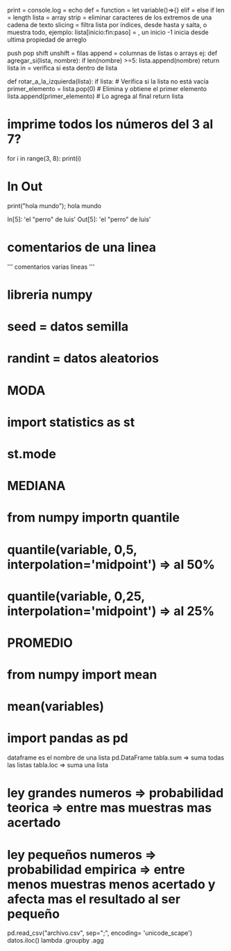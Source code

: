 print = console.log = echo
def = function = let variable()=>{}
elif = else if
len = length
lista = array
strip = eliminar caracteres de los extremos de una cadena de texto
slicing = filtra lista por índices, desde hasta y salta, o muestra todo, 
    ejemplo: lista[inicio:fin:paso] = , un inicio -1 inicia desde ultima propiedad de arreglo

push pop shift unshift = filas
append = columnas de listas o arrays 
    ej:
def agregar_si(lista, nombre):
    if len(nombre) >=5:
        lista.append(nombre)
    return lista
in = verifica si esta dentro de lista

def rotar_a_la_izquierda(lista):
    if lista:  # Verifica si la lista no está vacía
        primer_elemento = lista.pop(0)  # Elimina y obtiene el primer elemento
        lista.append(primer_elemento)  # Lo agrega al final
    return lista

# imprime todos los números del 3 al 7?
for i in range(3, 8):
    print(i)

# In Out

print("hola mundo");
hola mundo

In[5]: 'el \"perro\" de luis'
Out[5]: 'el "perro" de luis'

# comentarios de una linea
'''
comentarios varias lineas
'''

# libreria numpy
# seed = datos semilla
# randint = datos aleatorios

# MODA
# import statistics as st
# st.mode

# MEDIANA
# from numpy importn quantile
# quantile(variable, 0,5, interpolation='midpoint') => al 50%
# quantile(variable, 0,25, interpolation='midpoint') => al 25%

# PROMEDIO
# from numpy import mean
# mean(variables)

# import pandas as pd
dataframe es el nombre de una lista
pd.DataFrame
tabla.sum => suma todas las listas
tabla.loc => suma una lista

# ley grandes numeros => probabilidad teorica => entre mas muestras mas acertado
# ley pequeños numeros => probabilidad empirica => entre menos muestras menos acertado y afecta mas el resultado al ser pequeño

pd.read_csv("archivo.csv", sep=";", encoding= 'unicode_scape')
datos.iloc()
lambda
.groupby
.agg 


